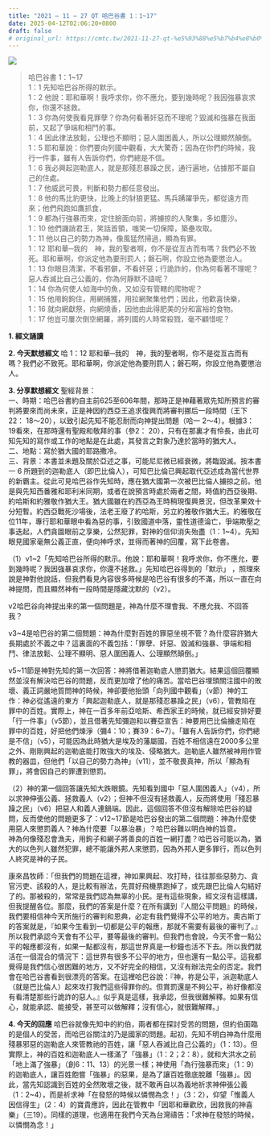 ```yaml
---
title: "2021 – 11 – 27 QT 哈巴谷書 1：1~17"
date: 2025-04-12T02:06:20+0800
draft: false
# original_url: https://cmtc.tw/2021-11-27-qt-%e5%93%88%e5%b7%b4%e8%b0%b7%e6%9b%b8-1%ef%bc%9a117
---
```


![](/images/qt.jpg)
> 哈巴谷書 1：1\~17  
> 1：1 先知哈巴谷所得的默示。  
> 1：2 他說：耶和華啊！我呼求你，你不應允，要到幾時呢？我因強暴哀求你，你還不拯救。  
> 1：3 你為何使我看見罪孽？你為何看著奸惡而不理呢？毀滅和強暴在我面前，又起了爭端和相鬥的事。  
> 1：4 因此律法放鬆，公理也不顯明；惡人圍困義人，所以公理顯然顛倒。  
> 1：5 耶和華說：你們要向列國中觀看，大大驚奇；因為在你們的時候，我行一件事，雖有人告訴你們，你們總是不信。  
> 1：6 我必興起迦勒底人，就是那殘忍暴躁之民，通行遍地，佔據那不屬自己的住處。  
> 1：7 他威武可畏，判斷和勢力都任意發出。  
> 1：8 他的馬比豹更快，比晚上的豺狼更猛。馬兵踴躍爭先，都從遠方而來；他們飛跑如鷹抓食，  
> 1：9 都為行強暴而來，定住臉面向前，將擄掠的人聚集，多如塵沙。  
> 1：10 他們譏誚君王，笑話首領，嗤笑一切保障，築壘攻取。  
> 1：11 他以自己的勢力為神，像風猛然掃過，顯為有罪。  
> 1：12 耶和華─我的　神，我的聖者啊，你不是從亙古而有嗎？我們必不致死。耶和華啊，你派定他為要刑罰人；磐石啊，你設立他為要懲治人。  
> 1：13 你眼目清潔，不看邪僻，不看奸惡；行詭詐的，你為何看著不理呢？惡人吞滅比自己公義的，你為何靜默不語呢？  
> 1：14 你為何使人如海中的魚，又如沒有管轄的爬物呢？  
> 1：15 他用鉤鉤住，用網捕獲，用拉網聚集他們；因此，他歡喜快樂，  
> 1：16 就向網獻祭，向網燒香，因他由此得肥美的分和富裕的食物。  
> 1：17 他豈可屢次倒空網羅，將列國的人時常殺戮，毫不顧惜呢？

**1. 經文誦讀**

**2.  今天默想經文**
哈 1：12 耶和華─我的　神，我的聖者啊，你不是從亙古而有嗎？我們必不致死。耶和華啊，你派定他為要刑罰人；磐石啊，你設立他為要懲治人。

**3. 分享默想經文**
聖經背景：  
一、時期：哈巴谷書約自主前625至606年間，那時正是神藉著眾先知所預言的審判將要來而尚未來，正是神因約西亞王追求復興而將審判挪后一段時間（王下22： 18～20），以致引起先知不能忍耐而向神提出問題（哈一 2～4）。根據3： 19看來，在那時還有聖殿和敬拜的事（參2： 20），只有在那裏才有伶長，由此可知先知的寫作或工作的地點是在此處，其發言之對象乃達於當時的猶大人。  
二、地點：寫於猶大國的耶路撒冷。  
三、背景：本書並未題及關於亞述之事，可能尼尼微已經衰微，將臨毀滅。按本書一 6 所題到的迦勒底人（即巴比倫人），可知巴比倫已興起取代亞述成為當代世界的新霸主。從此可見哈巴谷作先知時，應在猶大國第一次被巴比倫人擄掠之前。他是與先知西番雅和耶利米同期，或者在說預言時處於兩者之間，時值約西亞後期、約哈斯和約雅敬作猶大王。猶大國雖在約西亞為王時稍現復興景況，但改革果效十分短暫。約西亞戰死沙場後，法老王廢了約哈斯，另立約雅敬作猶大王。約雅敬在位11年，專行耶和華眼中看為惡的事，引致國道中落，靈性道德淪亡，爭端欺壓之事迭起，人們貪圖眼前之享樂，公然犯罪，對神的信仰消失殆盡（1：1\~4）。先知眼見國家毫無公義正直，便向神呼求，並得而著神的回覆，寫下此卷書。

（1）v1\~2「先知哈巴谷所得的默示。他說：耶和華啊！我呼求你，你不應允，要到幾時呢？我因強暴哀求你，你還不拯救。」先知哈巴谷得到的「默示」 ，照理來說是神對他說話，但我們看見內容很多時候是哈巴谷有很多的不滿，所以一直在向神提問，而且顯然神有一段時間是隱藏沈默的（v2）。

v2哈巴谷向神提出來的第一個問題是，神為什麼不理會我、不應允我、不回答我？

v3\~4是哈巴谷的第二個問題：神為什麼對百姓的罪惡坐視不管？為什麼容許猶大長期處於不義之中？這裏面的不義包括：「罪孽、奸惡、毀滅和強暴、爭端和相鬥、律法放鬆、公理不顯明、惡人圍困義人、公理顯然顛倒。」

v5\~11節是神對先知的第一次回答：神將借著迦勒底人懲罰猶大。結果這個回覆顯然並沒有解決哈巴谷的問題，反而更加增了他的痛苦。當哈巴谷埋頭關注國中的敗壞、義正詞嚴地質問神的時候，神卻要他抬頭「向列國中觀看」（v節）神的工作：神必從遙遠的東方「興起迦勒底人，就是那殘忍暴躁之民」（v6），管教陷在罪中的百姓。實際上，神在一百多年前亞哈斯、希西家王的時候，就已經安排好要「行一件事」（v5節），並且借著先知彌迦和以賽亞宣告：神要用巴比倫擄走陷在罪中的百姓，好把他們煉淨（彌4：10；賽39：6\~7）。「雖有人告訴你們，你們總是不信」（v5），可能因為此時猶大是埃及的藩屬國，百姓不相信遠在2000多公里之外、剛剛興起的迦勒底能打敗強大的埃及、侵略猶大。迦勒底人雖然被神用作管教的器皿，但他們「以自己的勢力為神」（v11），並不敬畏真神，所以「顯為有罪」，將會因自己的罪遭到懲罰。

（2）神的第一個回答讓先知大跌眼鏡。先知看到國中「惡人圍困義人」（v4），所以求神伸張公義、拯救義人（v2）；但神不但沒有拯救義人，反而將使用「殘忍暴躁之民」（v6）把惡人和義人連鍋端。因此，這個回答不但沒有解除哈巴谷的疑問，反而使他的問題更多了：v12\~17節是哈巴谷發出的第二個問題：神為什麼使用惡人來懲罰義人？神為什麼要「以暴治暴」？哈巴谷難以明白神的旨意。  
神為何像殘忍會漁夫，用鉤子和網子將善良的百姓一網打盡？哈巴谷可能以為，猶大的以色列人雖然犯罪，總不能讓外邦人來懲罰，因為外邦人更多罪行，而以色列人終究是神的子民。

康來昌牧師：「但我們的問題在這裡，神如果興起、攻打時，往往那些惡勢力、貪官污吏、該殺的人，是比較有辦法，先買好飛機票跑掉了，或先跟巴比倫人勾結好了的。那被殺的，常常是我們認為無辜的小民。是有這些現象，經文沒有這樣講，但我提醒各位。那麼，我們的答案是什麼？在所有講到『人間公平問題』的時候，我們要相信神今天所施行的審判和恩典，必定有我們覺得不公平的地方。奧古斯丁的答案就是，『如果今生看到一切都是公平的報應，那就不需要有最後的審判了。』所以我們承認今天會有不公平，要等最後的審判。但我們也會說，今天不會一點公平的報應都沒有，如果一點都沒有，那這世界真是一秒鐘也活不下去。所以我們就活在一個混合的情況下：這世界有很多不公平的地方，但也還有一點公平。這我都覺得是我們信心很困難的地方，又不好完全的相信，又沒有辦法完全的否定。我們會在哈巴谷書看到很漂亮的答案。在這裡哈巴谷說：『神，祢是公平，派迦勒底人（就是巴比倫人）起來攻打我們這些得罪你的。但賞罰還是不夠公平，祢好像都沒有看清楚那些行詭詐的惡人。』似乎真是這樣，我承認，但我很難解釋。如果有信心，就能承認、能接受，甚至可以做解釋；沒有信心，就很難解釋。」

**4. 今天的回應**
哈巴谷就像先知中的約伯，兩者都在探討受苦的問題，但約伯面臨的是個人的受苦，而哈巴谷關注的乃是國家的問題。起初，先知不明白神為什麼用殘暴邪惡的迦勒底人來管教祂的百姓，讓「惡人吞滅比自己公義的」（1：13）。但實際上，神的百姓和迦勒底人一樣滿了「強暴」（1：2；2：8），就和大洪水之前「地上滿了強暴」（創6：11、13）的光景一樣；神使用「為行強暴而來」（1：9）的迦勒底人，讓百姓飽嘗「強暴」的惡果，是為了讓百姓徹底脫離「強暴」。因此，當先知認識到百姓的全然敗壞之後，就不敢再自以為義地祈求神伸張公義（1：2\~4），而是祈求神「在發怒的時候以憐憫為念！」（3：2），仰望「惟義人因信得生」（2：4）的寶貴應許，因此在管教中「因耶和華歡欣，因救我的神喜樂」（三19）。同樣的道理，也適用在我們今天為台灣禱告：「求神在發怒的時候，以憐憫為念！」
